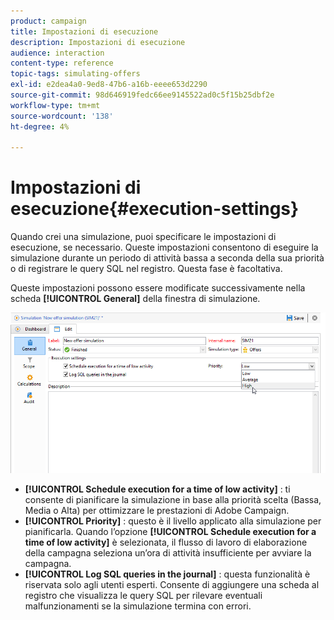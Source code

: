 ```yaml
---
product: campaign
title: Impostazioni di esecuzione
description: Impostazioni di esecuzione
audience: interaction
content-type: reference
topic-tags: simulating-offers
exl-id: e2dea4a0-9ed8-47b6-a16b-eeee653d2290
source-git-commit: 98d646919fedc66ee9145522ad0c5f15b25dbf2e
workflow-type: tm+mt
source-wordcount: '138'
ht-degree: 4%

---
```


# Impostazioni di esecuzione{#execution-settings}

Quando crei una simulazione, puoi specificare le impostazioni di esecuzione, se necessario. Queste impostazioni consentono di eseguire la simulazione durante un periodo di attività bassa a seconda della sua priorità o di registrare le query SQL nel registro. Questa fase è facoltativa.

Queste impostazioni possono essere modificate successivamente nella scheda **[!UICONTROL General]** della finestra di simulazione.

![](assets/offer_simulation_008.png)

* **[!UICONTROL Schedule execution for a time of low activity]** : ti consente di pianificare la simulazione in base alla priorità scelta (Bassa, Media o Alta) per ottimizzare le prestazioni di Adobe Campaign.
* **[!UICONTROL Priority]** : questo è il livello applicato alla simulazione per pianificarla. Quando l’opzione **[!UICONTROL Schedule execution for a time of low activity]** è selezionata, il flusso di lavoro di elaborazione della campagna seleziona un’ora di attività insufficiente per avviare la campagna.
* **[!UICONTROL Log SQL queries in the journal]** : questa funzionalità è riservata solo agli utenti esperti. Consente di aggiungere una scheda al registro che visualizza le query SQL per rilevare eventuali malfunzionamenti se la simulazione termina con errori.
